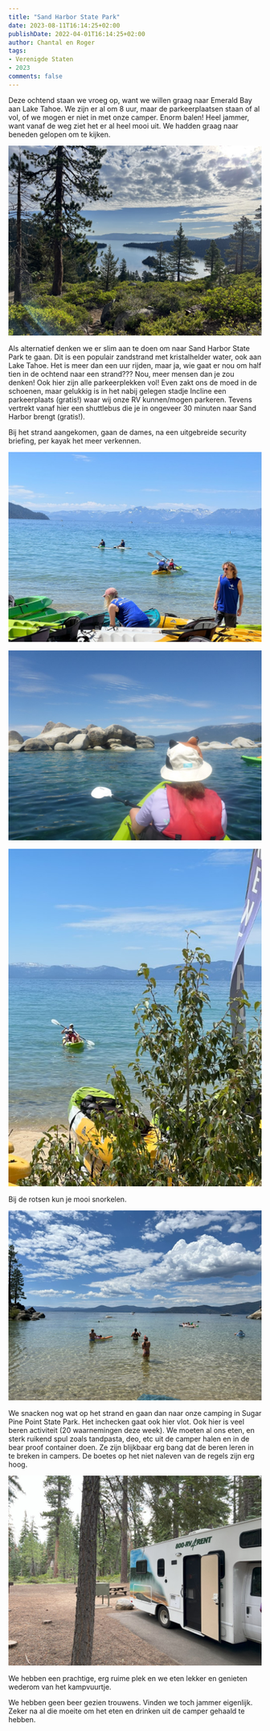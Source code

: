 ```yaml
---
title: "Sand Harbor State Park"
date: 2023-08-11T16:14:25+02:00
publishDate: 2022-04-01T16:14:25+02:00
author: Chantal en Roger
tags:
- Verenigde Staten
- 2023
comments: false
---
```


Deze ochtend staan we vroeg op, want we willen graag naar Emerald Bay aan Lake Tahoe. We zijn er al om 8 uur, maar de parkeerplaatsen staan of al vol, of we mogen er niet in met onze camper. Enorm balen! Heel jammer, want vanaf de weg ziet het er al heel mooi uit. We hadden graag naar beneden gelopen om te kijken.

![Lake Tahoe](./images/IMG_7506.JPG)

Als alternatief denken we er slim aan te doen om naar Sand Harbor State Park te gaan. Dit is een populair zandstrand met kristalhelder water, ook aan Lake Tahoe. Het is meer dan een uur rijden, maar ja, wie gaat er nou om half tien in de ochtend naar een strand??? Nou, meer mensen dan je zou denken! Ook hier zijn alle parkeerplekken vol! Even zakt ons de moed in de schoenen, maar gelukkig is in het nabij gelegen stadje Incline een parkeerplaats (gratis!) waar wij onze RV kunnen/mogen parkeren. Tevens vertrekt vanaf hier een shuttlebus die je in ongeveer 30 minuten naar Sand Harbor brengt (gratis!).

Bij het strand aangekomen, gaan de dames, na een uitgebreide security briefing, per kayak het meer verkennen.

![Lake Tahoe](./images/IMG_3761.jpg)

![Lake Tahoe](./images/P1100172.JPG)

![Lake Tahoe](./images/IMG_3763.jpg)

Bij de rotsen kun je mooi snorkelen.

![Lake Tahoe](./images/IMG_3771.jpg)

We snacken nog wat op het strand en gaan dan naar onze camping in Sugar Pine Point State Park. Het inchecken gaat ook hier vlot. Ook hier is veel beren activiteit (20 waarnemingen deze week). We moeten al ons eten, en sterk ruikend spul zoals tandpasta, deo, etc uit de camper halen en in de bear proof container doen. Ze zijn blijkbaar erg bang dat de beren leren in te breken in campers. De boetes op het niet naleven van de regels zijn erg hoog.

![Lake Tahoe](./images/IMG_3774.jpg)

We hebben een prachtige, erg ruime plek en we eten lekker en genieten wederom van het kampvuurtje.

We hebben geen beer gezien trouwens. Vinden we toch jammer eigenlijk. Zeker na al die moeite om het eten en drinken uit de camper gehaald te hebben.

